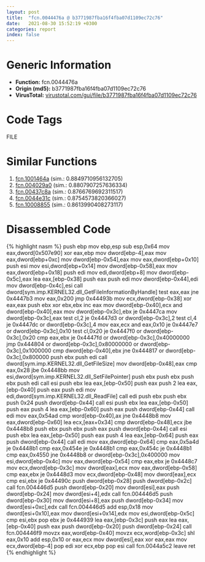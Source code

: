 ```yaml
---
layout: post
title:  "fcn.0044476a @ b3771987fba16f4fba07d1109ec72c76"
date:   2021-08-30 15:52:19 +0300
categories: report
index: false
---
```


# Generic Information
- **Function:** fcn.0044476a
- **Origin (md5):** b3771987fba16f4fba07d1109ec72c76
- **VirusTotal:** [virustotal.com/gui/file/b3771987fba16f4fba07d1109ec72c76][virustotal_ref]

# Code Tags
<span class="tag" id="FILE">FILE</span>


# Similar Functions

1. [fcn.1001464a][similar_1_ref] (sim.: 0.8849710956132705)
2. [fcn.004029a0][similar_2_ref] (sim.: 0.8807907257636334)
3. [fcn.00437c8a][similar_3_ref] (sim.: 0.8766769692311517)
4. [fcn.0044e31c][similar_4_ref] (sim.: 0.8754573820366027)
5. [fcn.10008855][similar_5_ref] (sim.: 0.8613990408273117)


# Disassembled Code

{% highlight nasm %}
push ebp
mov ebp,esp
sub esp,0x64
mov eax,dword[0x507e90]
xor eax,ebp
mov dword[ebp-4],eax
mov eax,dword[ebp+0xc]
mov dword[ebp-0x54],eax
mov eax,dword[ebp+0x10]
push esi
mov esi,dword[ebp+0x14]
mov dword[ebp-0x58],eax
mov eax,dword[ebp+0x18]
push edi
mov edi,dword[ebp+8]
mov dword[ebp-0x5c],eax
lea eax,[ebp-0x38]
push eax
push edi
mov dword[ebp-0x44],edi
mov dword[ebp-0x4c],esi
call dword[sym.imp.KERNEL32.dll_GetFileInformationByHandle]
test eax,eax
jne 0x4447b3
mov eax,0x200
jmp 0x44493b
mov ecx,dword[ebp-0x38]
xor eax,eax
push ebx
xor ebx,ebx
inc eax
mov dword[ebp-0x40],ecx
and dword[ebp-0x40],eax
mov dword[ebp-0x3c],ebx
je 0x4447ca
mov dword[ebp-0x3c],eax
test cl,2
je 0x4447d3
or dword[ebp-0x3c],2
test cl,4
je 0x4447dc
or dword[ebp-0x3c],4
mov eax,ecx
and eax,0x10
je 0x4447e7
or dword[ebp-0x3c],0x10
test cl,0x20
je 0x4447f0
or dword[ebp-0x3c],0x20
cmp eax,ebx
je 0x4447fd
or dword[ebp-0x3c],0x40000000
jmp 0x444804
or dword[ebp-0x3c],0x80000000
or dword[ebp-0x3c],0x1000000
cmp dword[ebp-0x40],ebx
jne 0x444817
or dword[ebp-0x3c],0x800000
push ebx
push edi
call dword[sym.imp.KERNEL32.dll_GetFileSize]
mov dword[ebp-0x48],eax
cmp eax,0x28
jbe 0x4448bb
mov esi,dword[sym.imp.KERNEL32.dll_SetFilePointer]
push ebx
push ebx
push ebx
push edi
call esi
push ebx
lea eax,[ebp-0x50]
push eax
push 2
lea eax,[ebp-0x40]
push eax
push edi
mov edi,dword[sym.imp.KERNEL32.dll_ReadFile]
call edi
push ebx
push ebx
push 0x24
push dword[ebp-0x44]
call esi
push ebx
lea eax,[ebp-0x50]
push eax
push 4
lea eax,[ebp-0x60]
push eax
push dword[ebp-0x44]
call edi
mov eax,0x54ad
cmp word[ebp-0x40],ax
jne 0x4448b8
mov eax,dword[ebp-0x60]
lea ecx,[eax+0x34]
cmp dword[ebp-0x48],ecx
jbe 0x4448b8
push ebx
push ebx
push eax
push dword[ebp-0x44]
call esi
push ebx
lea eax,[ebp-0x50]
push eax
push 4
lea eax,[ebp-0x64]
push eax
push dword[ebp-0x44]
call edi
mov eax,dword[ebp-0x64]
cmp eax,0x5a4d
je 0x4448b1
cmp eax,0x454e
je 0x4448b1
cmp eax,0x454c
je 0x4448b1
cmp eax,0x4550
jne 0x4448b8
or dword[ebp-0x3c],0x400000
mov esi,dword[ebp-0x4c]
mov eax,dword[ebp-0x54]
cmp eax,ebx
je 0x4448c7
mov ecx,dword[ebp-0x3c]
mov dword[eax],ecx
mov eax,dword[ebp-0x58]
cmp eax,ebx
je 0x4448d3
mov ecx,dword[ebp-0x48]
mov dword[eax],ecx
cmp esi,ebx
je 0x44490c
push dword[ebp-0x28]
push dword[ebp-0x2c]
call fcn.004446d5
push dword[ebp-0x20]
mov dword[esi],eax
push dword[ebp-0x24]
mov dword[esi+4],edx
call fcn.004446d5
push dword[ebp-0x30]
mov dword[esi+8],eax
push dword[ebp-0x34]
mov dword[esi+0xc],edx
call fcn.004446d5
add esp,0x18
mov dword[esi+0x10],eax
mov dword[esi+0x14],edx
mov esi,dword[ebp-0x5c]
cmp esi,ebx
pop ebx
je 0x444939
lea eax,[ebp-0x3c]
push eax
lea eax,[ebp-0x40]
push eax
push dword[ebp-0x20]
push dword[ebp-0x24]
call fcn.004446f9
movzx eax,word[ebp-0x40]
movzx ecx,word[ebp-0x3c]
shl eax,0x10
add esp,0x10
or eax,ecx
mov dword[esi],eax
xor eax,eax
mov ecx,dword[ebp-4]
pop edi
xor ecx,ebp
pop esi
call fcn.0044a5c2
leave
ret
{% endhighlight %}


[similar_1_ref]: /report/fcn.1001464a@e5d49e0823e602f2ee948ac39d32c1eb
[similar_2_ref]: /report/fcn.004029a0@e2ba7f10eb234338a49853c34d7d9c56
[similar_3_ref]: /report/fcn.00437c8a@418e0921f3a9bd4f5bc0dcc59623b5a1
[similar_4_ref]: /report/fcn.0044e31c@9c2b894b84f59672d8be2e984066f76f
[similar_5_ref]: /report/fcn.10008855@e5d49e0823e602f2ee948ac39d32c1eb
[virustotal_ref]: https://www.virustotal.com/gui/file/b3771987fba16f4fba07d1109ec72c76